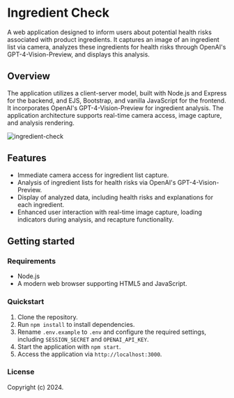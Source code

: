 # Ingredient Check

A web application designed to inform users about potential health risks associated with product ingredients. It captures an image of an ingredient list via camera, analyzes these ingredients for health risks through OpenAI's GPT-4-Vision-Preview, and displays this analysis.

## Overview

The application utilizes a client-server model, built with Node.js and Express for the backend, and EJS, Bootstrap, and vanilla JavaScript for the frontend. It incorporates OpenAI's GPT-4-Vision-Preview for ingredient analysis. The application architecture supports real-time camera access, image capture, and analysis rendering.

![ingredient-check](https://github.com/anaviz/ingredient_check/assets/4655004/c5039ff3-3b84-4b4d-8da6-bdf64614dfd6)

## Features

- Immediate camera access for ingredient list capture.
- Analysis of ingredient lists for health risks via OpenAI's GPT-4-Vision-Preview.
- Display of analyzed data, including health risks and explanations for each ingredient.
- Enhanced user interaction with real-time image capture, loading indicators during analysis, and recapture functionality.

## Getting started

### Requirements

- Node.js
- A modern web browser supporting HTML5 and JavaScript.

### Quickstart

1. Clone the repository.
2. Run `npm install` to install dependencies.
3. Rename `.env.example` to `.env` and configure the required settings, including `SESSION_SECRET` and `OPENAI_API_KEY`.
4. Start the application with `npm start`.
5. Access the application via `http://localhost:3000`.

### License

Copyright (c) 2024.
